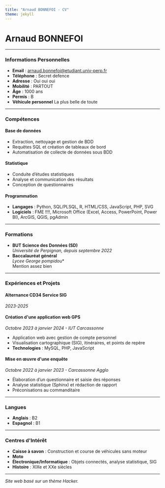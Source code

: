```yaml
---
title: "Arnaud BONNEFOI - CV"
theme: jekyll
---
```


# Arnaud BONNEFOI

---

### **Informations Personnelles**
- **Email** : [arnaud.bonnefoi@etudiant.univ-perp.fr](mailto:jean-antoine.gimenez@etudiant.univ-perp.fr)
- **Téléphone** : Secret defence
- **Adresse** : Oui oui oui
- **Mobilité** : PARTOUT  
- **Âge** : 1000 ans  
- **Permis** : B  
- **Véhicule personnel**  La plus belle de toute

---

### **Compétences**
#### **Base de données**
- Extraction, nettoyage et gestion de BDD
- Requêtes SQL et création de tableaux de bord
- Automatisation de collecte de données sous BDD

#### **Statistique**
- Conduite d’études statistiques
- Analyse et communication des résultats
- Conception de questionnaires

#### **Programmation**
- **Langages** : Python, SQL/PLSQL, R, HTML/CSS, JavaScript, PHP, SVG
- **Logiciels** : FME !!!!, Microsoft Office (Excel, Access, PowerPoint, Power BI), ArcGIS, QGIS,  pgAdmin

---

### **Formations**
- **BUT Science des Données (SD)**  
  *Université de Perpignan, depuis septembre 2022*  
- **Baccalauréat général**  
  *Lycee George pompidou**  
  Mention assez bien   

---

### **Expériences et Projets**
#### **Alternance CD34 Service SIG**  
*2023-2025*  
 

#### **Création d'une application web GPS**  
*Octobre 2023 à janvier 2024 - IUT Carcassonne*  
- Application web avec gestion de compte personnel  
- Visualisation cartographique (SIG), itinéraires, et points de repère  
- **Technologies** : MySQL, PHP, JavaScript  

#### **Mise en œuvre d'une enquête**  
*Octobre 2022 à janvier 2023 - Carcassonne Agglo*  
- Élaboration d’un questionnaire et saisie des réponses  
- Analyse statistique (Sphinx) et rédaction de rapport  
- Préconisations au commanditaire  

---

### **Langues**
- **Anglais** : B2  
- **Espagnol** : B1  

---

### **Centres d'Intérêt**
- **Caisse à savon** : Construction et course de véhicules sans moteur  
- **Moto**  
- **Électronique/Informatique** : Objets connectés, analyse statistique, SIG  
- **Histoire** : XIXe et XXe siècles  

---

*Site web basé sur un thème Hacker.*



